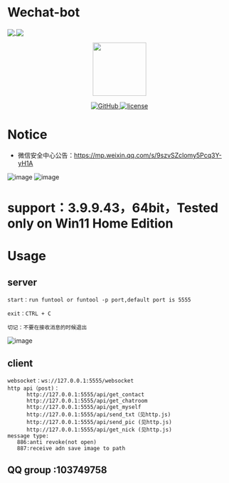 # Wechat-bot
<a href="https://github.com/cixingguangming55555/wechat-bot">
  <img align="center" src="https://github-readme-stats.vercel.app/api/pin/?username=cixingguangming55555&repo=wechat-bot" />
</a>
<a href="https://github.com/cixingguangming55555/wechat-bot">
  <img align="center" src="https://github-readme-stats.vercel.app/api/top-langs/?username=cixingguangming55555&layout=compact" />
</a>

<p align="center">
  <img src="https://i.loli.net/2020/05/09/HXClIf5A2EpUG4u.png" width="120">
</p>

<p align="center">
   <a href="https://github.com/cixingguangming55555/wechat-bot/blob/master/LICENSE">
    <img src="https://img.shields.io/github/license/cixingguangming55555/wechat-bot" alt="GitHub">
  </a>
  <a href="https://github.com/cixingguangming55555/wechat-bot/releases">
    <img src="https://img.shields.io/github/v/release/cixingguangming55555/wechat-bot?include_prereleases" alt="license">
  </a>
</p>

# Notice
* 微信安全中心公告：https://mp.weixin.qq.com/s/9szvSZclomy5Pcq3Y-yH1A
  
![image](https://github.com/cixingguangming55555/wechat-bot/assets/61132896/72c9bd5e-7efc-4c15-9899-0ab76ff2aa39)
![image](https://github.com/cixingguangming55555/wechat-bot/assets/61132896/2b120879-bd53-4809-a597-071e410d1c2d)

# support：3.9.9.43，64bit，Tested only on Win11 Home Edition

# Usage

## server
```
start：run funtool or funtool -p port,default port is 5555

exit：CTRL + C

切记：不要在接收消息的时候退出

```
![image](https://github.com/cixingguangming55555/wechat-bot/assets/61132896/e296cfe6-05cf-4d86-bbb7-09b7574137ff)

## client
```
websocket：ws://127.0.0.1:5555/websocket 
http api（post)：
      http://127.0.0.1:5555/api/get_contact
      http://127.0.0.1:5555/api/get_chatroom
      http://127.0.0.1:5555/api/get_myself
      http://127.0.0.1:5555/api/send_txt（见http.js)
      http://127.0.0.1:5555/api/send_pic (见http.js)
      http://127.0.0.1:5555/api/get_nick (见http.js)
message type:
   886:anti revoke(not open)
   887:receive adn save image to path
```
## QQ group :103749758
